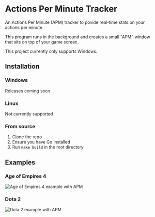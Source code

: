 # Actions Per Minute Tracker

An Actions Per Minute (APM) tracker to povide real-time stats on your actions per minute.

This program runs in the background and creates a small "APM" window that sits on top of your game screen.

This project currently only supports Windows.

## Installation

### Windows

Releases coming soon

### Linux

Not currently supported

### From source

1. Clone the repo
2. Ensure you have Go installed
3. Run `make build` in the root directory

## Examples

### Age of Empires 4
![Age of Empires 4 example with APM](./aoe4_example_apm.png)

### Dota 2
![Dota 2 example with APM](./dota_example_apm.png)

